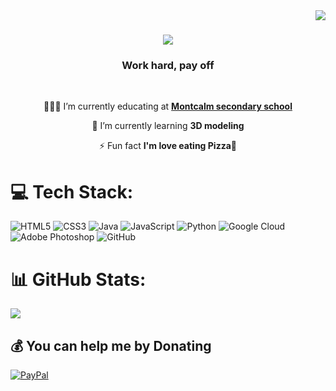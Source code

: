 <img align="right" src="https://visitor-badge.laobi.icu/badge?page_id=YCUUNIE.YCUUNIE" />

<h1 align="center">
    <img src="https://readme-typing-svg.herokuapp.com/?font=Righteous&size=35&center=true&vCenter=true&width=500&height=70&duration=4000&lines=Hi!+👋;+I'm+Y+Cuu+Nie!;" />
</h1>

<h3 align="center">Work hard, pay off</h3>

<br/>

<div align="center">
 
 👨🏻‍🎓 I’m currently educating at **[Montcalm secondary school](https://montcalm.tvdsb.ca/en/index.aspx)**
 
 🌱 I’m currently learning **3D modeling**

⚡ Fun fact **I'm love eating Pizza🍕**

 </div>

# 💻 Tech Stack:
![HTML5](https://img.shields.io/badge/html5-%23E34F26.svg?style=for-the-badge&logo=html5&logoColor=white) ![CSS3](https://img.shields.io/badge/css3-%231572B6.svg?style=for-the-badge&logo=css3&logoColor=white) ![Java](https://img.shields.io/badge/java-%23ED8B00.svg?style=for-the-badge&logo=openjdk&logoColor=white) ![JavaScript](https://img.shields.io/badge/javascript-%23323330.svg?style=for-the-badge&logo=javascript&logoColor=%23F7DF1E) ![Python](https://img.shields.io/badge/python-3670A0?style=for-the-badge&logo=python&logoColor=ffdd54) ![Google Cloud](https://img.shields.io/badge/GoogleCloud-%234285F4.svg?style=for-the-badge&logo=google-cloud&logoColor=white) ![Adobe Photoshop](https://img.shields.io/badge/adobe%20photoshop-%2331A8FF.svg?style=for-the-badge&logo=adobe%20photoshop&logoColor=white) ![GitHub](https://img.shields.io/badge/github-%23121011.svg?style=for-the-badge&logo=github&logoColor=white)
# 📊 GitHub Stats:
![](https://github-readme-stats.vercel.app/api?username=YCUUNIE&theme=dark&hide_border=false&include_all_commits=false&count_private=false)<br/>

  ## 💰 You can help me by Donating
  [![PayPal](https://img.shields.io/badge/PayPal-00457C?style=for-the-badge&logo=paypal&logoColor=white)](https://paypal.me/Ycuunie) 

  
<!-- Proudly created with GPRM ( https://gprm.itsvg.in ) -->

